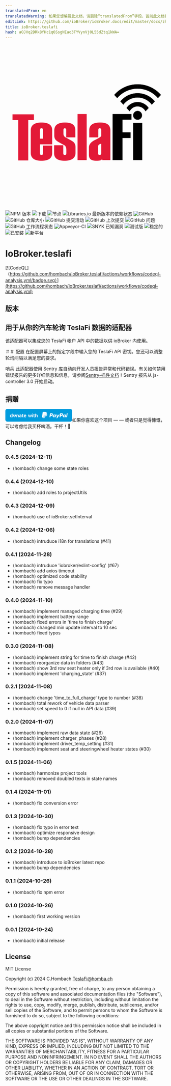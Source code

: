 ```yaml
---
translatedFrom: en
translatedWarning: 如果您想编辑此文档，请删除“translatedFrom”字段，否则此文档将再次自动翻译
editLink: https://github.com/ioBroker/ioBroker.docs/edit/master/docs/zh-cn/adapterref/iobroker.teslafi/README.md
title: ioBroker.teslafi
hash: aOJVq2DRk8fHc1q6SsgNIao3TYVynVj0L55dZtq1kWA=
---
```

![标识](../../../en/adapterref/iobroker.teslafi/admin/teslafi.png)

![NPM 版本](https://img.shields.io/npm/v/iobroker.teslafi.svg)
![下载](https://img.shields.io/npm/dm/iobroker.teslafi.svg)
![节点](https://img.shields.io/node/v-lts/iobroker.teslafi?style=flat-square)
![Libraries.io 最新版本的依赖状态](https://img.shields.io/librariesio/release/npm/iobroker.teslafi?label=npm%20dependencies&style=flat-square)
![GitHub](https://img.shields.io/github/license/hombach/iobroker.teslafi?style=flat-square)
![GitHub 仓库大小](https://img.shields.io/github/repo-size/hombach/iobroker.teslafi?logo=github&style=flat-square)
![GitHub 提交活动](https://img.shields.io/github/commit-activity/m/hombach/iobroker.teslafi?logo=github&style=flat-square)
![GitHub 上次提交](https://img.shields.io/github/last-commit/hombach/iobroker.teslafi?logo=github&style=flat-square)
![GitHub 问题](https://img.shields.io/github/issues/hombach/iobroker.teslafi?logo=github&style=flat-square)
![GitHub 工作流程状态](https://img.shields.io/github/actions/workflow/status/hombach/iobroker.teslafi/test-and-release.yml?branch=master&logo=github&style=flat-square)
![Appveyor-CI](https://ci.appveyor.com/api/projects/status/github/hombach/ioBroker.teslafi?branch=master&svg=true)
![SNYK 已知漏洞](https://snyk.io/test/github/hombach/ioBroker.teslafi/badge.svg)
![测试版](https://img.shields.io/npm/v/iobroker.teslafi.svg?color=red&label=beta)
![稳定的](https://iobroker.live/badges/teslafi-stable.svg)
![已安装](https://iobroker.live/badges/teslafi-installed.svg)
![新平台](https://nodei.co/npm/iobroker.teslafi.png?downloads=true)

# IoBroker.teslafi
[![CodeQL]（https://github.com/hombach/ioBroker.teslafi/actions/workflows/codeql-analysis.yml/badge.svg）](https://github.com/hombach/ioBroker.teslafi/actions/workflows/codeql-analysis.yml)

## 版本
## 用于从你的汽车轮询 TeslaFi 数据的适配器
该适配器可以集成您的 TeslaFi 帐户 API 中的数据以供 ioBroker 内使用。

＃＃ 配置
在配置屏幕上的指定字段中输入您的 TeslaFi API 密钥。您还可以调整轮询间隔以满足您的要求。

哨兵
此适配器使用 Sentry 库自动向开发人员报告异常和代码错误。有关如何禁用错误报告的更多详细信息和信息，请参阅[Sentry-插件文档](https://github.com/ioBroker/plugin-sentry#plugin-sentry)！Sentry 报告从 js-controller 3.0 开始启动。

## 捐赠
<a href="https://www.paypal.com/donate/?hosted_button_id=6EE4YUJRK7UWC"><img src="https://raw.githubusercontent.com/Hombach/ioBroker.teslafi/master/docu/bluePayPal.svg" height="40"></a>如果你喜欢这个项目 — — 或者只是觉得慷慨，可以考虑给我买杯啤酒。干杯！:beers:

## Changelog

### 0.4.5 (2024-12-11)

- (hombach) change some state roles

### 0.4.4 (2024-12-10)

- (hombach) add roles to projectUtils

### 0.4.3 (2024-12-09)

- (hombach) use of ioBroker.setInterval

### 0.4.2 (2024-12-06)

- (hombach) intruduce i18n for translations (#41)

### 0.4.1 (2024-11-28)

- (hombach) intruduce 'iobroker/eslint-config' (#67)
- (hombach) add axios timeout
- (hombach) optimized code stability
- (hombach) fix typo
- (hombach) remove message handler

### 0.4.0 (2024-11-10)

- (hombach) implement managed charging time (#29)
- (hombach) implement battery range
- (hombach) fixed errors in 'time to finish charge'
- (hombach) changed min update interval to 10 sec
- (hombach) fixed typos

### 0.3.0 (2024-11-08)

- (hombach) implement string for time to finish charge (#42)
- (hombach) reorganize data in folders (#43)
- (hombach) show 3rd row seat heater only if 3rd row is available (#40)
- (hombach) implement 'charging_state' (#37)

### 0.2.1 (2024-11-08)

- (hombach) change 'time_to_full_charge' type to number (#38)
- (hombach) total rework of vehicle data parser
- (hombach) set speed to 0 if null in API data (#39)

### 0.2.0 (2024-11-07)

- (hombach) implement raw data state (#26)
- (hombach) implement charger_phases (#28)
- (hombach) implement driver_temp_setting (#31)
- (hombach) implement seat and steeringwheel heater states (#30)

### 0.1.5 (2024-11-06)

- (hombach) harmonize project tools
- (hombach) removed doubled texts in state names

### 0.1.4 (2024-11-01)

- (hombach) fix conversion error

### 0.1.3 (2024-10-30)

- (hombach) fix typo in error text
- (hombach) optimize responsive design
- (hombach) bump dependencies

### 0.1.2 (2024-10-28)

- (hombach) introduce to ioBroker latest repo
- (hombach) bump dependencies

### 0.1.1 (2024-10-26)

- (hombach) fix npm error

### 0.1.0 (2024-10-26)

- (hombach) first working version

### 0.0.1 (2024-10-24)

- (hombach) initial release

## License

MIT License

Copyright (c) 2024 C.Hombach <TeslaFi@homba.ch>

Permission is hereby granted, free of charge, to any person obtaining a copy
of this software and associated documentation files (the "Software"), to deal
in the Software without restriction, including without limitation the rights
to use, copy, modify, merge, publish, distribute, sublicense, and/or sell
copies of the Software, and to permit persons to whom the Software is
furnished to do so, subject to the following conditions:

The above copyright notice and this permission notice shall be included in all
copies or substantial portions of the Software.

THE SOFTWARE IS PROVIDED "AS IS", WITHOUT WARRANTY OF ANY KIND, EXPRESS OR
IMPLIED, INCLUDING BUT NOT LIMITED TO THE WARRANTIES OF MERCHANTABILITY,
FITNESS FOR A PARTICULAR PURPOSE AND NONINFRINGEMENT. IN NO EVENT SHALL THE
AUTHORS OR COPYRIGHT HOLDERS BE LIABLE FOR ANY CLAIM, DAMAGES OR OTHER
LIABILITY, WHETHER IN AN ACTION OF CONTRACT, TORT OR OTHERWISE, ARISING FROM,
OUT OF OR IN CONNECTION WITH THE SOFTWARE OR THE USE OR OTHER DEALINGS IN THE
SOFTWARE.